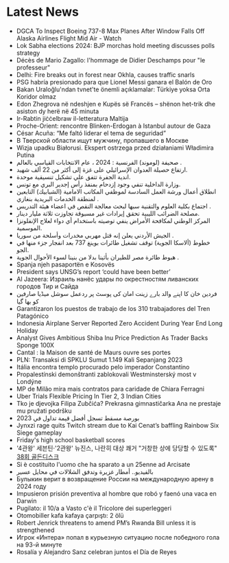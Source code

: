 # Latest News
-  DGCA To Inspect Boeing 737-8 Max Planes After Window Falls Off Alaska Airlines Flight Mid Air - Watch
-  Lok Sabha elections 2024: BJP morchas hold meeting discusses polls strategy
-  Décès de Mario Zagallo: l'hommage de Didier Deschamps pour "le professeur"
-  Delhi: Fire breaks out in forest near Okhla, causes traffic snarls
-  PSG habría presionado para que Lionel Messi ganara el Balón de Oro
-  Bakan Uraloğlu'ndan tvnet'te önemli açıklamalar: Türkiye yoksa Orta Koridor olmaz
-  Edon Zhegrova në ndeshjen e Kupës së Francës – shënon het-trik dhe asiston dy herë në 45 minuta
-  Ir-Rabtin jiċċelbraw il-letteratura Maltija
-  Proche-Orient: rencontre Blinken-Erdogan à Istanbul autour de Gaza
-  César Acuña: “Me faltó liderar el tema de seguridad”
-  В Тверской области ищут мужчину, пропавшего в Москве
-  Wizja upadku Białorusi. Ekspert ostrzega przed działaniami Władimira Putina
-  صحيفة (لوموند) الفرنسية : 2024 ، عام الانتخابات القياسي بالعالم .
-  ارتفاع حصيلة العدوان الإسرائيلي على غزة إلى أكثر من 22 ألف شهيد.
-  اندية الجفرة تتفق علي تشكيل تنسيقية موحدة.
-  وزارة الداخلية تنفي وجود إزدحام بمنفذ رأس إجدير البري مع تونس.
-  انطلاق أعمال ورشة العمل السادسة لموظفي المكاتب الامامية (الشبابيك) التابعين لمنطقة الخدمات البريدية بنغازي .
-  اجتماع بكلية العلوم والتقنية سبها لبحث معالجة النقص في اعضاء هيئة التدريس .
-  مصلحة الضرائب الليبية تحقق إيرادات غير مسبوقة تجاوزت ثلاثة مليار دينار.
-  المركز الوطني لمكافحة الأمراض ينفي توصيته باستخدام أي دواء لعلاج الإنفلونزا الموسمية.
-  الجيش الأردني يعلن إنه قتل مهربي مخدرات وأسلحة من سوريا .
-  خطوط (ألاسكا الجوية) توقف تشغيل طائرات بوينغ 737 بعد انفجار جزء منها في الجو.
-  هبوط طائرة مصر للطيران بأثينا بدلا من بنينا لسوء الأحوال الجوية .
-  Spanja njeh pasaportën e Kosovës
-  President says UNSG’s report ‘could have been better’
-  Al Jazeera: Израиль нанёс удары по окрестностям ливанских городов Тир и Сайда
-  فردین خان کا اپنے والد بارے زینت امان کی پوسٹ پر ردعمل سوشل میڈیا صارفین کو بھا گیا
-  Garantizaron los puestos de trabajo de los 310 trabajadores del Tren Patagónico
-  Indonesia Airplane Server Reported Zero Accident During Year End Long Holiday
-  Analyst Gives Ambitious Shiba Inu Price Prediction As Trader Backs Sponge 100X
-  Cantal : la Maison de santé de Maurs ouvre ses portes
-  PLN: Transaksi di SPKLU Sumut 1.149 Kali Sepanjang 2023
-  Itália encontra templo procurado pelo imperador Constantino
-  Propalestínski demonštranti zablokovali Westminsterský most v Londýne
-  MP de Milão mira mais contratos para caridade de Chiara Ferragni
-  Uber Trials Flexible Pricing In Tier 2, 3 Indian Cities
-  Tko je djevojka Filipa Zubčića? Prekrasna gimnastičarka Ana ne prestaje mu pružati podršku
-  بورصة مسقط تسجل أفضل قيمة تداول في 2023
-  Jynxzi rage quits Twitch stream due to Kai Cenat’s baffling Rainbow Six Siege gameplay
-  Friday's high school basketball scores
-  '4관왕' 세븐틴·'2관왕' 뉴진스, 나란히 대상 쾌거 "거창한 상에 당당할 수 있도록" [38회 골든디스크](종합)
-  Si è costituito l'uomo che ha sparato a un 25enne ad Arcisate
-  بالفيديو.. أمطار غزيرة وتدفق الشلالات في محايل عسير
-  Булыкин верит в возвращение России на международную арену в 2024 году
-  Impusieron prisión preventiva al hombre que robó y faenó una vaca en Darwin
-  Pugilato: il 10/a a Vasto c'è il Tricolore dei superleggeri
-  Otomobiller kafa kafaya çarpıştı: 2 ölü
-  Robert Jenrick threatens to amend PM’s Rwanda Bill unless it is strengthened
-  Игрок «Интера» попал в курьезную ситуацию после победного гола на 93-й минуте
-  Rosalía y Alejandro Sanz celebran juntos el Día de Reyes
